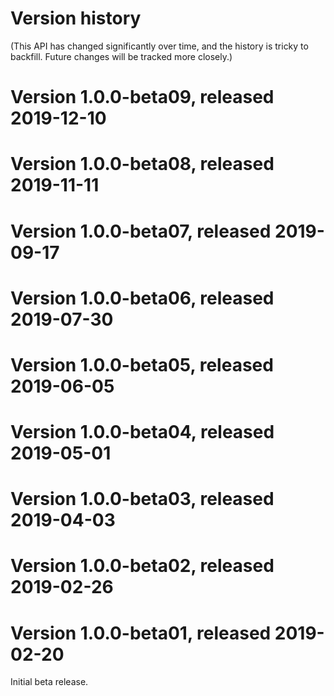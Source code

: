 # Version history

(This API has changed significantly over time, and the history is tricky to backfill. Future changes will be tracked more closely.)

# Version 1.0.0-beta09, released 2019-12-10

# Version 1.0.0-beta08, released 2019-11-11

# Version 1.0.0-beta07, released 2019-09-17

# Version 1.0.0-beta06, released 2019-07-30

# Version 1.0.0-beta05, released 2019-06-05

# Version 1.0.0-beta04, released 2019-05-01

# Version 1.0.0-beta03, released 2019-04-03

# Version 1.0.0-beta02, released 2019-02-26

# Version 1.0.0-beta01, released 2019-02-20

Initial beta release.
